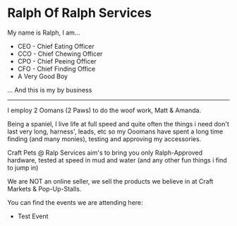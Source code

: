
# Ralph Of Ralph Services
My name is Ralph, I am...

 - CEO - Chief Eating Officer
 - CCO - Chief Chewing Officer
 - CPO - Chief Peeing Officer
 - CFO - Chief Finding Office
 - A Very Good Boy


... And this is my by business 

---

I employ 2 Oomans (2 Paws) to do the woof work, Matt & Amanda.

Being a spaniel, I live life at full speed and quite often the things i need don't last very long, harness', leads, etc so my Ooomans have spent a long time finding (and many monies), testing and approving my accessories.

Craft Pets @ Ralp Services aim's to bring you only Ralph-Approved hardware, tested at speed in mud and water (and any other fun things i find to jump in)

We are NOT an online seller, we sell the products we believe in at Craft Markets & Pop-Up-Stalls.

You can find the events we are attending here:
 - Test Event

